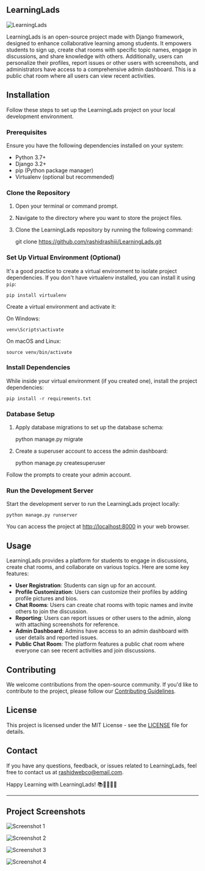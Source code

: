 LearningLads
------------
![LearningLads](https://socialify.git.ci/rashidrashiii/learninglads/image?language=1&name=1&owner=1&stargazers=1&theme=Light)



LearningLads is an open-source project made with Django framework, designed to enhance collaborative learning among students. It empowers students to sign up, create chat rooms with specific topic names, engage in discussions, and share knowledge with others. Additionally, users can personalize their profiles, report issues or other users with screenshots, and administrators have access to a comprehensive admin dashboard. This is a public chat room where all users can view recent activities.

Installation
------------

Follow these steps to set up the LearningLads project on your local development environment.

### Prerequisites

Ensure you have the following dependencies installed on your system:

*   Python 3.7+
*   Django 3.2+
*   pip (Python package manager)
*   Virtualenv (optional but recommended)

### Clone the Repository

1.  Open your terminal or command prompt.
2.  Navigate to the directory where you want to store the project files.
3.  Clone the LearningLads repository by running the following command:

    git clone https://github.com/rashidrashiii/LearningLads.git


### Set Up Virtual Environment (Optional)

It's a good practice to create a virtual environment to isolate project dependencies. If you don't have virtualenv installed, you can install it using `pip`:

    pip install virtualenv

Create a virtual environment and activate it:

On Windows:

    venv\Scripts\activate

On macOS and Linux:

    source venv/bin/activate

### Install Dependencies

While inside your virtual environment (if you created one), install the project dependencies:

    pip install -r requirements.txt

### Database Setup

1.  Apply database migrations to set up the database schema:

    python manage.py migrate

2.  Create a superuser account to access the admin dashboard:

    python manage.py createsuperuser

Follow the prompts to create your admin account.

### Run the Development Server

Start the development server to run the LearningLads project locally:

    python manage.py runserver

You can access the project at [http://localhost:8000](http://localhost:8000) in your web browser.

Usage
-----

LearningLads provides a platform for students to engage in discussions, create chat rooms, and collaborate on various topics. Here are some key features:

*   **User Registration**: Students can sign up for an account.
*   **Profile Customization**: Users can customize their profiles by adding profile pictures and bios.
*   **Chat Rooms**: Users can create chat rooms with topic names and invite others to join the discussion.
*   **Reporting**: Users can report issues or other users to the admin, along with attaching screenshots for reference.
*   **Admin Dashboard**: Admins have access to an admin dashboard with user details and reported issues.
*   **Public Chat Room**: The platform features a public chat room where everyone can see recent activities and join discussions.

Contributing
------------

We welcome contributions from the open-source community. If you'd like to contribute to the project, please follow our [Contributing Guidelines](CONTRIBUTING.md).

License
-------

This project is licensed under the MIT License - see the [LICENSE](LICENSE) file for details.

Contact
-------

If you have any questions, feedback, or issues related to LearningLads, feel free to contact us at [rashidwebco@email.com](mailto:rashidwebco@email.com).

Happy Learning with LearningLads! 📚👨‍🎓👩‍🎓

* * *



Project Screenshots
-------------------

![Screenshot 1]([https://ibb.co/g37Mw7k](https://github.com/rashidrashiii/learninglads/blob/main/static/images/screenshoteasy%20(1).png))

![Screenshot 2](https://ibb.co/qB9w0Nf)

![Screenshot 3](https://ibb.co/GxW7ZRz)

![Screenshot 4](https://ibb.co/Pg5JRCy)
